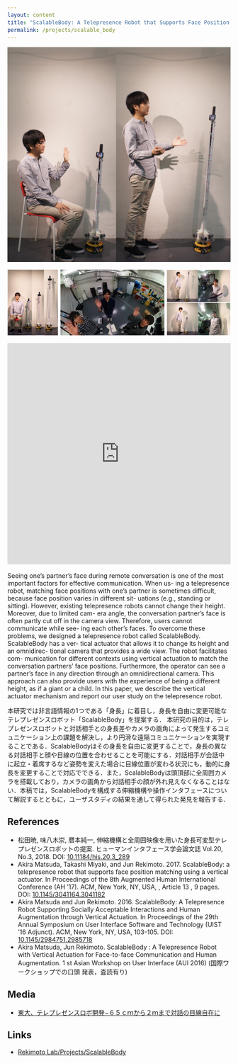 ```yaml
---
layout: content
title: "ScalableBody: A Telepresence Robot that Supports Face Position Matching using a Vertical Actuator"
permalink: /projects/scalable_body
---
```


![](/assets/images/research/scalable_body/top.jpg)

![](/assets/images/research/scalable_body/sub.jpg)

<iframe width="100%" height="500px" src="https://www.youtube.com/embed/y72vOQiT1YE" frameborder="0" allow="autoplay; encrypted-media" allowfullscreen></iframe>

Seeing one’s partner’s face during remote conversation is one of the most important factors for effective communication. When us- ing a telepresence robot, matching face positions with one’s partner is sometimes difficult, because face position varies in different sit- uations (e.g., standing or sitting). However, existing telepresence robots cannot change their height. Moreover, due to limited cam- era angle, the conversation partner’s face is often partly cut off in the camera view. Therefore, users cannot communicate while see- ing each other’s faces. To overcome these problems, we designed a telepresence robot called ScalableBody. ScalableBody has a ver- tical actuator that allows it to change its height and an omnidirec- tional camera that provides a wide view. The robot facilitates com- munication for different contexts using vertical actuation to match the conversation partners’ face positions. Furthermore, the operator can see a partner’s face in any direction through an omnidirectional camera. This approach can also provide users with the experience of being a different height, as if a giant or a child. In this paper, we describe the vertical actuator mechanism and report our user study on the telepresence robot.

本研究では非言語情報の1つである「身長」に着目し，身長を自由に変更可能なテレプレゼンスロボット「ScalableBody」を提案する．
本研究の目的は，テレプレゼンスロボットと対話相手との身長差やカメラの画角によって発生するコミュニケーション上の課題を解決し，より円滑な遠隔コミュニケーションを実現することである．ScalableBodyはその身長を自由に変更することで，身長の異なる対話相手と顔や目線の位置を合わせることを可能にする．対話相手が会話中に起立・着席するなど姿勢を変えた場合に目線位置が変わる状況にも，動的に身長を変更することで対応でできる．また，ScalableBodyは頭頂部に全周囲カメラを搭載しており，カメラの画角から対話相手の顔が外れ見えなくなることはない．本稿では，ScalableBodyを構成する伸縮機構や操作インタフェースについて解説するとともに，ユーザスタディの結果を通して得られた発見を報告する．

## References

- 松田暁, 味八木崇, 暦本純一, 伸縮機構と全周囲映像を用いた身長可変型テレプレゼンスロボットの提案. ヒューマンインタフェース学会論文誌 Vol.20, No.3, 2018. DOI: [10.11184/his.20.3_289](https://doi.org/10.11184/his.20.3_289)
- Akira Matsuda, Takashi Miyaki, and Jun Rekimoto. 2017. ScalableBody: a telepresence robot that supports face position matching using a vertical actuator. In Proceedings of the 8th Augmented Human International Conference (AH ’17). ACM, New York, NY, USA, , Article 13 , 9 pages. DOI: [10.1145/3041164.3041182](https://doi.org/10.1145/3041164.3041182)
- Akira Matsuda and Jun Rekimoto. 2016. ScalableBody: A Telepresence Robot Supporting Socially Acceptable Interactions and Human Augmentation through Vertical Actuation. In Proceedings of the 29th Annual Symposium on User Interface Software and Technology (UIST ’16 Adjunct). ACM, New York, NY, USA, 103-105. DOI: [10.1145/2984751.2985718](https://doi.org/10.1145/2984751.2985718)
- Akira Matsuda, Jun Rekimoto. ScalableBody : A Telepresence Robot with Vertical Actuation for Face-to-face Communication and Human Augmentation. 1 st Asian Workshop on User Interface (AUI 2016) (国際ワークショップでの口頭 発表，査読有り)

## Media
- [東大、テレプレゼンスロボ開発−６５ｃｍから２ｍまで対話の目線自在に](https://www.nikkan.co.jp/articles/view/00406071)

## Links
- [Rekimoto Lab/Projects/ScalableBody](https://lab.rekimoto.org/projects/3733-2/)